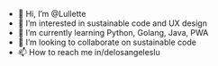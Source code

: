 - 👋 Hi, I’m @Lullette
- 👀 I’m interested in sustainable code and UX design
- 🌱 I’m currently learning Python, Golang, Java, PWA 
- 💞️ I’m looking to collaborate on sustainable code
- 📫 How to reach me in/delosangeleslu 

<!---
Lullette/Lullette is a ✨ special ✨ repository because its `README.md` (this file) appears on your GitHub profile.
You can click the Preview link to take a look at your changes.
--->
